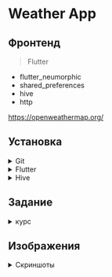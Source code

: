 # Weather App


## Фронтенд

> Flutter

* flutter_neumorphic
* shared_preferences
* hive
* http


https://openweathermap.org/

## Установка

<details>
  <summary>Git</summary>

  > Git 2.33.1
  
### Инициализация

    git init

### Привязка

    git remote add origin https://github.com/Far4Ru/WeatherApp2021.git

### Обновление

    git pull

### Удаление

> Диспетчер учетных данных
  
</details>

<details>
  <summary>Flutter</summary>
  
  > Android Studio 2020.3.1

  ### Загрузка
  
    git clone https://github.com/flutter/flutter.git -b stable

  ### Проверка
  
    flutter doctor
  
  ### Установка Android SDK Command-line Tools

Tools - SDK Manager - Android SDK - SDK Tools - Android SDK Command-line Tools (latest)
  
  ### Принятие лицензий

    flutter doctor --android-licenses
  
  ### Добавление SDK

Flutter SDK
  
</details>


<details>
  <summary>Hive</summary>

    flutter clean

    flutter pub get

    flutter packages pub run build_runner build

    flutter packages pub run build_runner build --delete-conflicting-outputs
</details>
  
## Задание

<details>
 <summary>курс</summary>
  
    https://gitlab.com/Erthela/fourth-mobile-dev
  
</details>

## Изображения
<details>
 <summary>Скриншоты</summary>

![Скриншоты](https://github.com/Far4Ru/WeatherApp2021/blob/main/images/screens.png)

</details>
